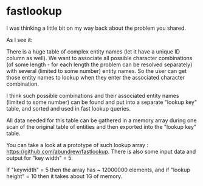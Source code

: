 # fastlookup

I was thinking a little bit on my way back about the problem you shared.

As I see it:

There is a huge table of complex entity names (let it have a unique ID column as well).
We want to associate all possible character combinations (of some length - for each length the problem can be resolved separately) with several (limited to some number) entity names.
So the user can get those entity names to lookup when they enter the associated character combination.

I think such possible combinations and their associated entity names (limited to some number) can be found and put into a separate "lookup key" table, and sorted and used in fast lookup queries.

All data needed for this table can be gathered in a memory array during one scan of the original table of entities and then exported into the "lookup key" table.

You can take a look at a prototype of such lookup array : https://github.com/abundrew/fastlookup.
There is also some input data and output for "key width" = 5.

If "keywidth" = 5 then the array has ~ 12000000 elements, and if "lookup height" = 10 then it takes about 1G of memory.
